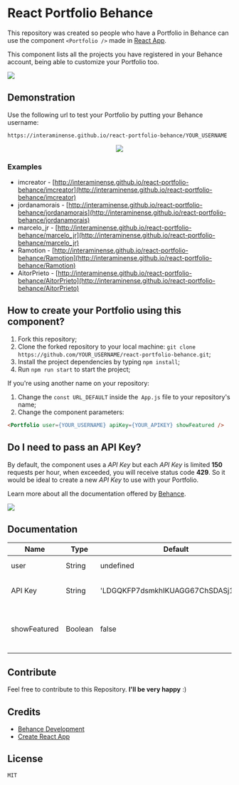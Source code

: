 # React Portfolio Behance

This repository was created so people who have a Portfolio in Behance can use the component `<Portfolio />` 
made in [React App](https://github.com/facebookincubator/create-react-app).

This component lists all the projects you have registered in your Behance account, being able to customize your Portfolio too.

<img src="https://raw.githubusercontent.com/interaminense/react-portfolio-behance/master/imgs-readme/print-1.png" />

## Demonstration

Use the following url to test your Portfolio by putting your Behance username:

```
https://interaminense.github.io/react-portfolio-behance/YOUR_USERNAME
```
<div style="text-align: center">
    <img src="https://raw.githubusercontent.com/interaminense/react-portfolio-behance/master/imgs-readme/gif.gif" />
</div>

### Examples

* imcreator - [http://interaminense.github.io/react-portfolio-behance/imcreator](http://interaminense.github.io/react-portfolio-behance/imcreator)
* jordanamorais - [http://interaminense.github.io/react-portfolio-behance/jordanamorais](http://interaminense.github.io/react-portfolio-behance/jordanamorais)
* marcelo_jr - [http://interaminense.github.io/react-portfolio-behance/marcelo_jr](http://interaminense.github.io/react-portfolio-behance/marcelo_jr)
* Ramotion - [http://interaminense.github.io/react-portfolio-behance/Ramotion](http://interaminense.github.io/react-portfolio-behance/Ramotion)
* AitorPrieto - [http://interaminense.github.io/react-portfolio-behance/AitorPrieto](http://interaminense.github.io/react-portfolio-behance/AitorPrieto)

## How to create your Portfolio using this component?

1. Fork this repository;
2. Clone the forked repository to your local machine: `git clone https://github.com/YOUR_USERNAME/react-portfolio-behance.git`;
3. Install the project dependencies by typing `npm install`;
4. Run `npm run start` to start the project;

If you're using another name on your repository:
1. Change the `const URL_DEFAULT` inside the` App.js` file to  your repository's name;
2. Change the component parameters:
```html
<Portfolio user={YOUR_USERNAME} apiKey={YOUR_APIKEY} showFeatured />
```

## Do I need to pass an API Key?

By default, the component uses a *API Key* but each *API Key* is limited **150** requests per hour, when exceeded, you will receive status code **429**. So it would be ideal to create a new *API Key* to use with your Portfolio.

Learn more about all the documentation offered by [Behance](https://www.behance.net/dev).

<img src="https://raw.githubusercontent.com/interaminense/react-portfolio-behance/master/imgs-readme/print-2.png" />

## Documentation

| Name         | Type    | Default                            | Required | Description
|--------------|---------|------------------------------------|----------|------------
| user         | String  | undefined                          | yes      | Username in Behance
| API Key      | String  | 'LDGQKFP7dsmkhIKUAGG67ChSDASj1cWD' | no       | API Key provided by Behance
| showFeatured | Boolean | false                              | no       | Displays the Behance project with more views

## Contribute

Feel free to contribute to this Repository. **I'll be very happy** :)

## Credits

* [Behance Development](https://www.behance.net/dev)
* [Create React App](https://github.com/facebookincubator/create-react-app)

## License

`MIT`
